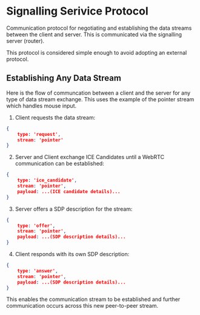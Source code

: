 
# Signalling Serivice Protocol

Communication protocol for negotiating and establishing the data streams between the client and server. This is communicated via the signalling server (router).

This protocol is considered simple enough to avoid adopting an external protocol.

## Establishing Any Data Stream

Here is the flow of communcation between a client and the server for any type of data stream exchange. This uses the example of the pointer stream which handles mouse input.

1. Client requests the data stream:
```json
{
    type: 'request',
    stream: 'pointer'
}
```
2. Server and Client exchange ICE Candidates until a WebRTC communication can be established:
```json
{
    type: 'ice_candidate',
    stream: 'pointer',
    payload: ...(ICE candidate details)...
}
```
3. Server offers a SDP description for the stream:
```json
{
    type: 'offer',
    stream: 'pointer',
    payload: ...(SDP description details)...
}
```
4. Client responds with its own SDP description:
```json
{
    type: 'answer',
    stream: 'pointer',
    payload: ...(SDP description details)...
}
```

This enables the communication stream to be established and further communication occurs across this new peer-to-peer stream.